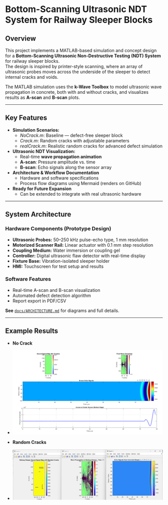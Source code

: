 # Bottom-Scanning Ultrasonic NDT System for Railway Sleeper Blocks

## Overview
This project implements a MATLAB-based simulation and concept design for a **Bottom-Scanning Ultrasonic Non-Destructive Testing (NDT) System** for railway sleeper blocks.  
The design is inspired by printer-style scanning, where an array of ultrasonic probes moves across the underside of the sleeper to detect internal cracks and voids.

The MATLAB simulation uses the **k-Wave Toolbox** to model ultrasonic wave propagation in concrete, both with and without cracks, and visualizes results as **A-scan** and **B-scan** plots.

---

## Key Features
- **Simulation Scenarios:**
  - *NoCrack.m*: Baseline — defect-free sleeper block
  - *Crack.m*: Random cracks with adjustable parameters
  - *realCrack.m*: Realistic random cracks for advanced defect simulation
- **Ultrasonic NDT Visualization:**
  - Real-time **wave propagation animation**
  - **A-scan**: Pressure amplitude vs. time
  - **B-scan**: Echo signals along the sensor array
- **Architecture & Workflow Documentation**
  - Hardware and software specifications
  - Process flow diagrams using Mermaid (renders on GitHub)
- **Ready for Future Expansion**
  - Can be extended to integrate with real ultrasonic hardware

---

## System Architecture

### Hardware Components (Prototype Design)
- **Ultrasonic Probes:** 50–250 kHz pulse-echo type, 1 mm resolution
- **Motorized Scanner Rail:** Linear actuator with 0.1 mm step resolution
- **Coupling Medium:** Water immersion or coupling gel
- **Controller:** Digital ultrasonic flaw detector with real-time display
- **Fixture Base:** Vibration-isolated sleeper holder
- **HMI:** Touchscreen for test setup and results

### Software Features
- Real-time A-scan and B-scan visualization
- Automated defect detection algorithm
- Report export in PDF/CSV

**See** [`docs/ARCHITECTURE.md`](docs/ARCHITECTURE.md) for diagrams and full details.

---

## Example Results
- **No Crack**
- ![NO Crack](results/NoCrack.png)

- **Random Cracks**
- ![Random Cracks](results/Crack.png)

